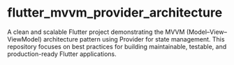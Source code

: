 # flutter_mvvm_provider_architecture
A clean and scalable Flutter project demonstrating the MVVM (Model–View–ViewModel) architecture pattern using Provider for state management. This repository focuses on best practices for building maintainable, testable, and production-ready Flutter applications.
